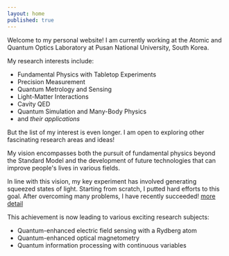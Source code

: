 ```yaml
---
layout: home
published: true
---
```

Welcome to my personal website! I am currently working at the Atomic and Quantum Optics Laboratory at Pusan National University, South Korea.

My research interests include:
- Fundamental Physics with Tabletop Experiments
- Precision Measurement
- Quantum Metrology and Sensing
- Light-Matter Interactions
- Cavity QED
- Quantum Simulation and Many-Body Physics
- and _their applications_

But the list of my interest is even longer. I am open to exploring other fascinating research areas and ideas!


My vision encompasses both the pursuit of fundamental physics beyond the Standard Model and the development of future technologies that can improve people's lives in various fields.

In line with this vision, my key experiment has involved generating squeezed states of light. Starting from scratch, I putted hard efforts to this goal. After overcoming many problems, I have recently succeeded! [more detail](/research-experiment/)

This achievement is now leading to various exciting research subjects:
- Quantum-enhanced electric field sensing with a Rydberg atom
- Quantum-enhanced optical magnetometry
- Quantum information processing with continuous variables
